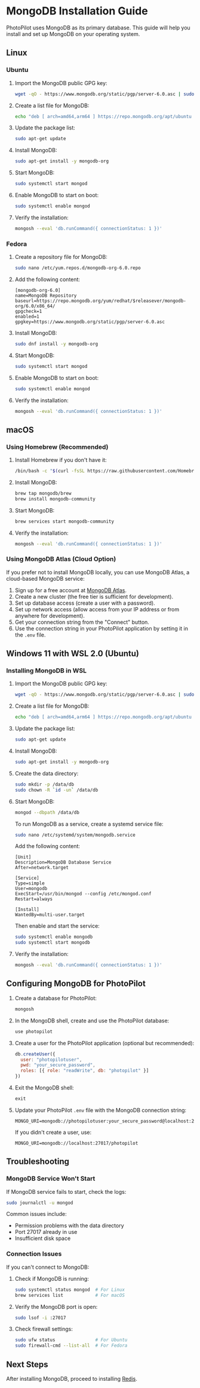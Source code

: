 # MongoDB Installation Guide

PhotoPilot uses MongoDB as its primary database. This guide will help you install and set up MongoDB on your operating system.

## Linux

### Ubuntu

1. Import the MongoDB public GPG key:
   ```bash
   wget -qO - https://www.mongodb.org/static/pgp/server-6.0.asc | sudo apt-key add -
   ```

2. Create a list file for MongoDB:
   ```bash
   echo "deb [ arch=amd64,arm64 ] https://repo.mongodb.org/apt/ubuntu $(lsb_release -cs)/mongodb-org/6.0 multiverse" | sudo tee /etc/apt/sources.list.d/mongodb-org-6.0.list
   ```

3. Update the package list:
   ```bash
   sudo apt-get update
   ```

4. Install MongoDB:
   ```bash
   sudo apt-get install -y mongodb-org
   ```

5. Start MongoDB:
   ```bash
   sudo systemctl start mongod
   ```

6. Enable MongoDB to start on boot:
   ```bash
   sudo systemctl enable mongod
   ```

7. Verify the installation:
   ```bash
   mongosh --eval 'db.runCommand({ connectionStatus: 1 })'
   ```

### Fedora

1. Create a repository file for MongoDB:
   ```bash
   sudo nano /etc/yum.repos.d/mongodb-org-6.0.repo
   ```

2. Add the following content:
   ```
   [mongodb-org-6.0]
   name=MongoDB Repository
   baseurl=https://repo.mongodb.org/yum/redhat/$releasever/mongodb-org/6.0/x86_64/
   gpgcheck=1
   enabled=1
   gpgkey=https://www.mongodb.org/static/pgp/server-6.0.asc
   ```

3. Install MongoDB:
   ```bash
   sudo dnf install -y mongodb-org
   ```

4. Start MongoDB:
   ```bash
   sudo systemctl start mongod
   ```

5. Enable MongoDB to start on boot:
   ```bash
   sudo systemctl enable mongod
   ```

6. Verify the installation:
   ```bash
   mongosh --eval 'db.runCommand({ connectionStatus: 1 })'
   ```

## macOS

### Using Homebrew (Recommended)

1. Install Homebrew if you don't have it:
   ```bash
   /bin/bash -c "$(curl -fsSL https://raw.githubusercontent.com/Homebrew/install/HEAD/install.sh)"
   ```

2. Install MongoDB:
   ```bash
   brew tap mongodb/brew
   brew install mongodb-community
   ```

3. Start MongoDB:
   ```bash
   brew services start mongodb-community
   ```

4. Verify the installation:
   ```bash
   mongosh --eval 'db.runCommand({ connectionStatus: 1 })'
   ```

### Using MongoDB Atlas (Cloud Option)

If you prefer not to install MongoDB locally, you can use MongoDB Atlas, a cloud-based MongoDB service:

1. Sign up for a free account at [MongoDB Atlas](https://www.mongodb.com/cloud/atlas/register).
2. Create a new cluster (the free tier is sufficient for development).
3. Set up database access (create a user with a password).
4. Set up network access (allow access from your IP address or from anywhere for development).
5. Get your connection string from the "Connect" button.
6. Use the connection string in your PhotoPilot application by setting it in the `.env` file.

## Windows 11 with WSL 2.0 (Ubuntu)

### Installing MongoDB in WSL

1. Import the MongoDB public GPG key:
   ```bash
   wget -qO - https://www.mongodb.org/static/pgp/server-6.0.asc | sudo apt-key add -
   ```

2. Create a list file for MongoDB:
   ```bash
   echo "deb [ arch=amd64,arm64 ] https://repo.mongodb.org/apt/ubuntu $(lsb_release -cs)/mongodb-org/6.0 multiverse" | sudo tee /etc/apt/sources.list.d/mongodb-org-6.0.list
   ```

3. Update the package list:
   ```bash
   sudo apt-get update
   ```

4. Install MongoDB:
   ```bash
   sudo apt-get install -y mongodb-org
   ```

5. Create the data directory:
   ```bash
   sudo mkdir -p /data/db
   sudo chown -R `id -un` /data/db
   ```

6. Start MongoDB:
   ```bash
   mongod --dbpath /data/db
   ```

   To run MongoDB as a service, create a systemd service file:
   ```bash
   sudo nano /etc/systemd/system/mongodb.service
   ```

   Add the following content:
   ```
   [Unit]
   Description=MongoDB Database Service
   After=network.target

   [Service]
   Type=simple
   User=mongodb
   ExecStart=/usr/bin/mongod --config /etc/mongod.conf
   Restart=always

   [Install]
   WantedBy=multi-user.target
   ```

   Then enable and start the service:
   ```bash
   sudo systemctl enable mongodb
   sudo systemctl start mongodb
   ```

7. Verify the installation:
   ```bash
   mongosh --eval 'db.runCommand({ connectionStatus: 1 })'
   ```

## Configuring MongoDB for PhotoPilot

1. Create a database for PhotoPilot:
   ```bash
   mongosh
   ```

2. In the MongoDB shell, create and use the PhotoPilot database:
   ```javascript
   use photopilot
   ```

3. Create a user for the PhotoPilot application (optional but recommended):
   ```javascript
   db.createUser({
     user: "photopilotuser",
     pwd: "your_secure_password",
     roles: [{ role: "readWrite", db: "photopilot" }]
   })
   ```

4. Exit the MongoDB shell:
   ```javascript
   exit
   ```

5. Update your PhotoPilot `.env` file with the MongoDB connection string:
   ```
   MONGO_URI=mongodb://photopilotuser:your_secure_password@localhost:27017/photopilot
   ```

   If you didn't create a user, use:
   ```
   MONGO_URI=mongodb://localhost:27017/photopilot
   ```

## Troubleshooting

### MongoDB Service Won't Start

If MongoDB service fails to start, check the logs:
```bash
sudo journalctl -u mongod
```

Common issues include:
- Permission problems with the data directory
- Port 27017 already in use
- Insufficient disk space

### Connection Issues

If you can't connect to MongoDB:
1. Check if MongoDB is running:
   ```bash
   sudo systemctl status mongod  # For Linux
   brew services list            # For macOS
   ```

2. Verify the MongoDB port is open:
   ```bash
   sudo lsof -i :27017
   ```

3. Check firewall settings:
   ```bash
   sudo ufw status               # For Ubuntu
   sudo firewall-cmd --list-all  # For Fedora
   ```

## Next Steps

After installing MongoDB, proceed to installing [Redis](redis.md).
